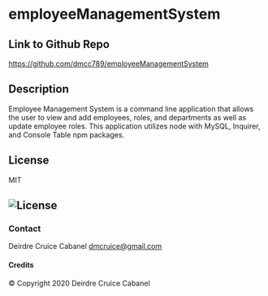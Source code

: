 # employeeManagementSystem

  ## Link to Github Repo
  https://github.com/dmcc789/employeeManagementSystem

  ## Description
  Employee Management System is a command line application that allows the user to view and add employees, roles, and departments as well as update employee roles. This application utilizes node with MySQL, Inquirer, and Console Table npm packages. 
 
  ## License
  MIT
  ## ![License](https://img.shields.io/badge/License-MIT-blue.svg "License Badge")

  ### Contact
  Deirdre Cruice Cabanel
  dmcruice@gmail.com

  #### Credits
  © Copyright 2020 Deirdre Cruice Cabanel